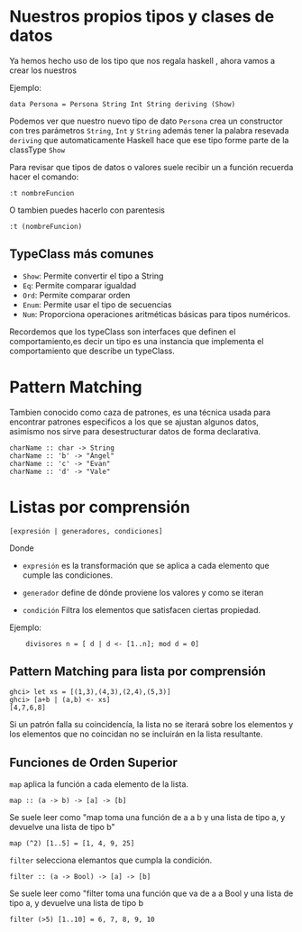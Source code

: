 # Nuestros propios tipos y clases de datos 
Ya hemos hecho uso de los tipo que nos regala haskell , ahora vamos a crear los nuestros

Ejemplo:

	data Persona = Persona String Int String deriving (Show)
	
Podemos ver que nuestro nuevo tipo de dato `Persona` crea un constructor con tres parámetros `String`, `Int` y `String` además tener la palabra resevada `deriving` que automaticamente Haskell hace que ese tipo forme parte de la classType `Show`

Para revisar que tipos de datos o valores suele recibir un a función recuerda hacer el comando:
	
	:t nombreFuncion 
	
O tambien puedes hacerlo con parentesis
	
	:t (nombreFuncion)

## TypeClass más comunes
 - `Show`: Permite convertir el tipo a String
 - `Eq`: Permite comparar igualdad
 - `Ord`: Permite comparar orden
 - `Enum`: Permite usar el tipo de secuencias
 - `Num`: Proporciona operaciones aritméticas básicas para tipos numéricos. 

Recordemos que los typeClass son interfaces que definen el comportamiento,es decir un tipo es una instancia que implementa el comportamiento que describe un typeClass.


# Pattern Matching 

Tambien conocido como caza de patrones, es una técnica usada para encontrar patrones especificos a los que se ajustan algunos datos, asimismo nos sirve para desestructurar datos de forma declarativa.

	charName :: char -> String
	charName :: 'b' -> "Ángel"
	charName :: 'c' -> "Evan"
	charName :: 'd' -> "Vale"
	

# Listas por comprensión

	[expresión | generadores, condiciones]
	
Donde 
 - `expresión` es la transformación que se aplica a cada elemento que cumple las condiciones.
	
 - `generador` define de dónde proviene los valores y como se iteran
	
 - `condición` Filtra los elementos que satisfacen ciertas propiedad.
	
Ejemplo:	
	
		divisores n = [ d | d <- [1..n]; mod d = 0]

## Pattern Matching para lista por comprensión

	ghci> let xs = [(1,3),(4,3),(2,4),(5,3)]
	ghci> [a+b | (a,b) <- xs]
	[4,7,6,8]

Si un patrón falla su coincidencía, la lista no se iterará sobre los elementos y los elementos que no coincidan no se incluirán en la lista resultante. 

## Funciones de Orden Superior
 
`map` aplica la función a cada elemento de la lista.
 
	map :: (a -> b) -> [a] -> [b]
	
Se suele leer como "map toma una función de a a b y una lista de tipo a, y devuelve una lista de tipo b"	

	map (^2) [1..5] = [1, 4, 9, 25]
	
`filter` selecciona elemantos que cumpla la condición.	
	
	filter :: (a -> Bool) -> [a] -> [b]

Se suele leer como "filter toma una función que va de a a Bool y una lista de tipo a, y devuelve una lista de tipo b

	filter (>5) [1..10] = 6, 7, 8, 9, 10
